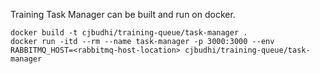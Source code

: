 Training Task Manager can be built and run on docker.

```
docker build -t cjbudhi/training-queue/task-manager .
docker run -itd --rm --name task-manager -p 3000:3000 --env RABBITMQ_HOST=<rabbitmq-host-location> cjbudhi/training-queue/task-manager
```